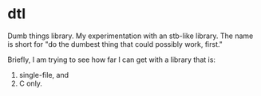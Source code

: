 dtl
===

Dumb things library.
My experimentation with an stb-like library.
The name is short for "do the dumbest thing that could possibly work, first."

Briefly, I am trying to see how far I can get with a library that is:
1. single-file, and
2. C only.
